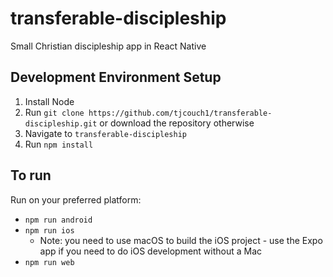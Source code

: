 # transferable-discipleship
Small Christian discipleship app in React Native

## Development Environment Setup

1. Install Node
2. Run `git clone https://github.com/tjcouch1/transferable-discipleship.git` or download the repository otherwise
3. Navigate to `transferable-discipleship`
4. Run `npm install`

## To run

Run on your preferred platform:

- `npm run android`
- `npm run ios`
   - Note: you need to use macOS to build the iOS project - use the Expo app if you need to do iOS development without a Mac
- `npm run web`